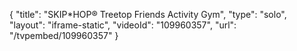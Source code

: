 {
    "title": "SKIP*HOP&reg; Treetop Friends Activity Gym",
    "type": "solo",
    "layout": "iframe-static",
    "videoId": "109960357",
    "url": "\/tvpembed\/109960357"
}